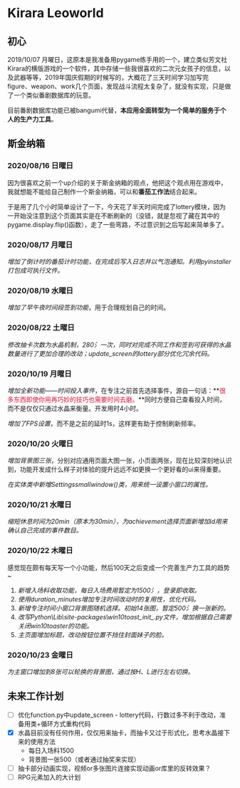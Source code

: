 # Kirara Leoworld

## 初心

2019/10/07 月曜日，这原本是我准备用pygame练手用的一个，建立类似芳文社Kirara的横版游戏的一个软件，其中存储一些我很喜欢的二次元女孩子的信息，以及武器等等，2019年国庆假期的时候写的，大概花了三天时间学习加写完figure、weapon、work几个页面，发现战斗流程太复杂了，就没有实现，只是做了一个类似番剧数据库的玩意。

目前番剧数据库功能已被bangumi代替，**本应用全面转型为一个简单的服务于个人的生产力工具**。



## 斯金纳箱

### 2020/08/16 日曜日

因为很喜欢之前一个up介绍的关于斯金纳箱的观点，他把这个观点用在游戏中，我就想能不能给自己制作一个斯金纳箱，可以和**番茄工作法**结合起来。

于是用了几个小时简单设计了一下，今天花了半天时间完成了lottery模块，因为一开始没注意到这个页面其实是在不断刷新的（没错，就是忽视了藏在其中的pygame.display.flip()函数），走了一些弯路，不过意识到之后写起来简单多了。

### 2020/08/17 月曜日

*增加了倒计时的番茄计时功能，在完成后写入日志并以气泡通知。利用pyinstaller打包成可执行文件。*

### 2020/08/19 水曜日

*增加了早午夜时间段签到功能*，用于合理规划自己的时间。

### 2020/08/22 土曜日

*修改抽卡次数为水晶机制，280氵一次，同时对完成不同工作和签到可获得的水晶数量进行了更加合理的改动；update_screen的lottery部分优化冗余代码。*

### 2020/10/19 月曜日

*增加全新功能——时间投入事件*，在专注之前首先选择事件，源自一句话：**<font color='Crimson'>很多东西即使你用再巧妙的技巧也需要时间去磨。</font>**同时方便自己查看投入时间，而不是仅仅只通过水晶来衡量。开发用时4小时。

*增加了FPS设置*，而不是之前的延时1s，这样更有助于控制刷新频率。

### 2020/10/20 火曜日

*增加背景图三张*，分别对应通用页面大图一张，小页面两张，现在比较深刻地认识到，功能开发成什么样子对体验的提升远远不如更换一个更好看的ui来得重要。

*在实体类中新增Settingssmallwindow()类，用来统一设置小窗口的属性。*

### 2020/10/21 水曜日

*缩短休息时间为20min（原本为30min），为achievement选择页面新增加id用来确认自己完成的事件数目。*

### 2020/10/22 木曜日

感觉现在颇有每天写一个小功能，然后100天之后变成一个完善生产力工具的趋势~

1. *新增入场料收取功能，每日入场费用暂定为1500氵，登录即收取。*
2. *使用duration_minutes增加专注时间改动时的复用性，优化代码。*
3. *新增专注时间小窗口背景图随机选择。初始14张图，暂定500氵换一张新的。*
4. *改写Python\Lib\site-packages\win10toast\__init__.py文件，增加根据自己需要关闭win10toaster的功能。*
5. *主页面增加标题，改动按钮位置不挡住封面妹子的脸。*

### 2020/10/23 金曜日

*为主窗口增加到8张可以轮换的背景图，通过按H、L进行左右切换。*

## 未来工作计划

- [ ] 优化function.py中update_screen - lottery代码，行数过多不利于改动，准备用类+循环方式重构代码
- [x] 水晶目前没有任何作用，仅仅用来抽卡，而抽卡又过于形式化，思考水晶接下来的使用方法
  - 每日入场料1500
  - 背景图一张500（或者通过抽奖来实现）
- [ ] 抽卡部分动画实现，视频or多张图片连接实现动画or库里的反转效果？
- [ ] RPG元素加入的大计划